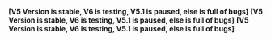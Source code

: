 **[V5 Version is stable, V6 is testing, V5.1 is paused, else is full of bugs]**
**[V5 Version is stable, V6 is testing, V5.1 is paused, else is full of bugs]**
**[V5 Version is stable, V6 is testing, V5.1 is paused, else is full of bugs]**
